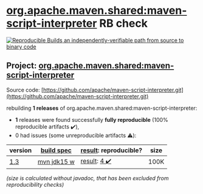 [org.apache.maven.shared:maven-script-interpreter](https://search.maven.org/artifact/org.apache.maven.shared/maven-script-interpreter/) RB check
=======

[![Reproducible Builds](https://reproducible-builds.org/images/logos/rb.svg) an independently-verifiable path from source to binary code](https://reproducible-builds.org/)

## Project: [org.apache.maven.shared:maven-script-interpreter](https://search.maven.org/artifact/org.apache.maven.shared/maven-script-interpreter/)

Source code: [https://github.com/apache/maven-script-interpreter.git](https://github.com/apache/maven-script-interpreter.git)

rebuilding **1 releases** of org.apache.maven.shared:maven-script-interpreter:
- **1** releases were found successfully **fully reproducible** (100% reproducible artifacts :heavy_check_mark:),
- 0 had issues (some unreproducible artifacts :warning:):

| version | [build spec](/BUILDSPEC.md) | [result](https://reproducible-builds.org/docs/jvm/): reproducible? | size |
| -- | --------- | ------ | -- |
| [1.3](https://search.maven.org/artifact/org.apache.maven.shared/maven-script-interpreter/1.3/pom) | [mvn jdk15 w](maven-script-interpreter-1.3.buildspec) | [result](maven-script-interpreter-1.3.buildinfo): [4 :heavy_check_mark: ](maven-script-interpreter-1.3.buildcompare) | 100K |

<i>(size is calculated without javadoc, that has been excluded from reproducibility checks)</i>
